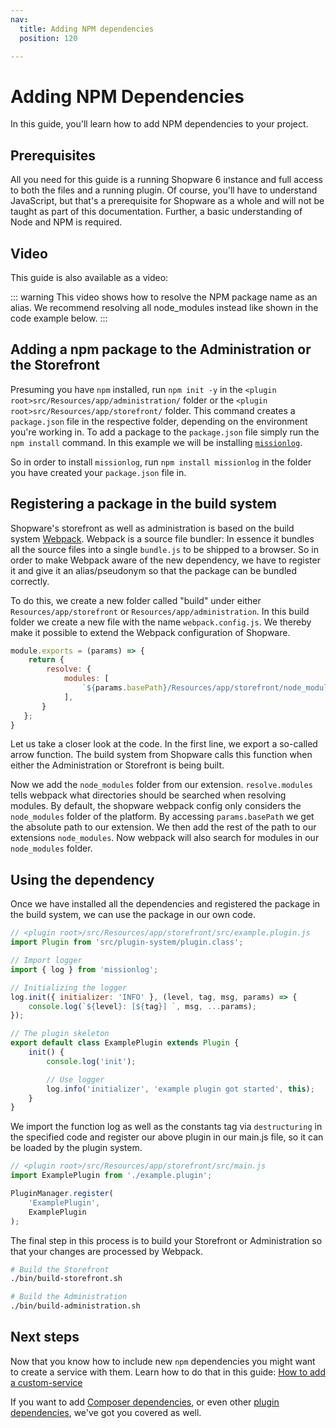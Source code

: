 ```yaml
---
nav:
  title: Adding NPM dependencies
  position: 120

---
```


# Adding NPM Dependencies

In this guide, you'll learn how to add NPM dependencies to your project.

## Prerequisites

All you need for this guide is a running Shopware 6 instance and full access to both the files and a running plugin. Of course, you'll have to understand JavaScript, but that's a prerequisite for Shopware as a whole and will not be taught as part of this documentation. Further, a basic understanding of Node and NPM is required.

## Video

This guide is also available as a video:

<YoutubeRef video="wfBuWdff35c" title="Shopware 6: Your custom NPM dependencies (Developer Tutorial) - YouTube" target="_blank" />

::: warning
This video shows how to resolve the NPM package name as an alias. We recommend resolving all node_modules instead like shown in the code example below.
:::

## Adding a npm package to the Administration or the Storefront

Presuming you have `npm` installed, run `npm init -y` in the `<plugin root>src/Resources/app/administration/` folder or the `<plugin root>src/Resources/app/storefront/` folder. This command creates a `package.json` file in the respective folder, depending on the environment you're working in. To add a package to the `package.json` file simply run the `npm install` command. In this example we will be installing [`missionlog`](https://www.npmjs.com/package/missionlog).

So in order to install `missionlog`, run `npm install missionlog` in the folder you have created your `package.json` file in.

## Registering a package in the build system

Shopware's storefront as well as administration is based on the build system [Webpack](https://webpack.js.org/). Webpack is a source file bundler: In essence it bundles all the source files into a single `bundle.js` to be shipped to a browser. So in order to make Webpack aware of the new dependency, we have to register it and give it an alias/pseudonym so that the package can be bundled correctly.

To do this, we create a new folder called "build" under either `Resources/app/storefront` or `Resources/app/administration`. In this build folder we create a new file with the name `webpack.config.js`. We thereby make it possible to extend the Webpack configuration of Shopware.

```javascript
module.exports = (params) => {
    return { 
        resolve: { 
            modules: [
                `${params.basePath}/Resources/app/storefront/node_modules`,
            ],
       } 
   }; 
}
```

Let us take a closer look at the code. In the first line, we export a so-called arrow function. The build system from Shopware calls this function when either the Administration or Storefront is being built.

Now we add the `node_modules` folder from our extension. `resolve.modules` tells webpack what directories should be searched when resolving modules. By default, the shopware webpack config only considers the `node_modules` folder of the platform. By accessing `params.basePath` we get the absolute path to our extension. We then add the rest of the path to our extensions `node_modules`. Now webpack will also search for modules in our `node_modules` folder.

## Using the dependency

Once we have installed all the dependencies and registered the package in the build system, we can use the package in our own code.

```javascript
// <plugin root>/src/Resources/app/storefront/src/example.plugin.js
import Plugin from 'src/plugin-system/plugin.class';

// Import logger
import { log } from 'missionlog';

// Initializing the logger
log.init({ initializer: 'INFO' }, (level, tag, msg, params) => {
    console.log(`${level}: [${tag}] `, msg, ...params);
});

// The plugin skeleton
export default class ExamplePlugin extends Plugin {
    init() {
        console.log('init');

        // Use logger
        log.info('initializer', 'example plugin got started', this);
    }
}
```

We import the function log as well as the constants tag via `destructuring` in the specified code and register our above plugin in our main.js file, so it can be loaded by the plugin system.

```javascript
// <plugin root>/src/Resources/app/storefront/src/main.js
import ExamplePlugin from './example.plugin';

PluginManager.register(
    'ExamplePlugin',
    ExamplePlugin
);
```

The final step in this process is to build your Storefront or Administration so that your changes are processed by Webpack.

```bash
# Build the Storefront
./bin/build-storefront.sh

# Build the Administration
./bin/build-administration.sh
```


## Next steps

Now that you know how to include new `npm` dependencies you might want to create a service with them. Learn how to do that in this guide: [How to add a custom-service](../administration/add-custom-service)

If you want to add [Composer dependencies](using-composer-dependencies), or even other [plugin dependencies](add-plugin-dependencies), we've got you covered as well.
